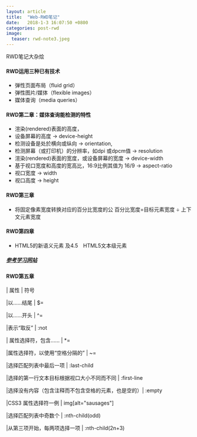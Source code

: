 ```yaml
---
layout: article
title:  "Web-RWD笔记"
date:   2018-1-3 16:07:50 +0800
categories: post-rwd
image:
  teaser: rwd-note3.jpeg
---
```


RWD笔记大杂烩

#### RWD运用三种已有技术
- 弹性页面布局（fluid grid）
- 弹性图片/媒体（flexible images）
- 媒体查询（media queries）

#### RWD第二章：媒体查询能检测的特性
- 渲染(rendered)表面的高度，
- 设备屏幕的高度 → device-height
- 检测设备是处於横向或纵向 → orientation,
- 检测屏幕（或打印机）的分辨率，如dpi 或dpcm值 → resolution
- 渲染(rendered)表面的宽度，或设备屏幕的宽度 → device-width
- 基于视口宽度和高度的宽高比，16:9比例其值为 16/9 → aspect-ratio
- 视口宽度 → width
- 视口高度 → height

####  RWD第三章
- 将固定像素宽度转换对应的百分比宽度的公
  百分比宽度=目标元素宽度 ÷ 上下文元素宽度

#### RWD第四章
- HTML5的新语义元素 及4.5　HTML5文本级元素
##### [参考学习网站](http://www.w3school.com.cn/html/html_elements.asp)

#### RWD第五章


| 属性          | 符号

|以……结尾 | $=

|以……开头 | ^=

|表示“取反” | :not

| 属性选择符，包含…… | *=

|属性选择符，以使用“空格分隔的” | ~=

|选择匹配列表中最后一项 | :last-child

|选择的第一行文本目标根据视口大小不同而不同 | :first-line

|选择没有内容（包含注释而不包含空格的元素，也是空的）| :empty

|CSS3 属性选择符一例 | img[alt="sausages"]

|选择匹配列表中奇数个 | :nth-child(odd)

|从第三项开始，每两项选择一项 | :nth-child(2n+3)